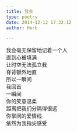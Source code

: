 ```yaml
---  
title: 我会  
type: poetry  
date: 2014-12-12 17:32:12  
author: Herb  

---  
```

我会毫无保留地记着一个人  
直到心被填满  
让时空无法孤立我  
脊背额外地直  
所以一瞬间  
我回首  
一瞬间  
你的笑意温柔  
距离把我们分隔得很远  
你掌间的爱情线  
依然为我指尖感受